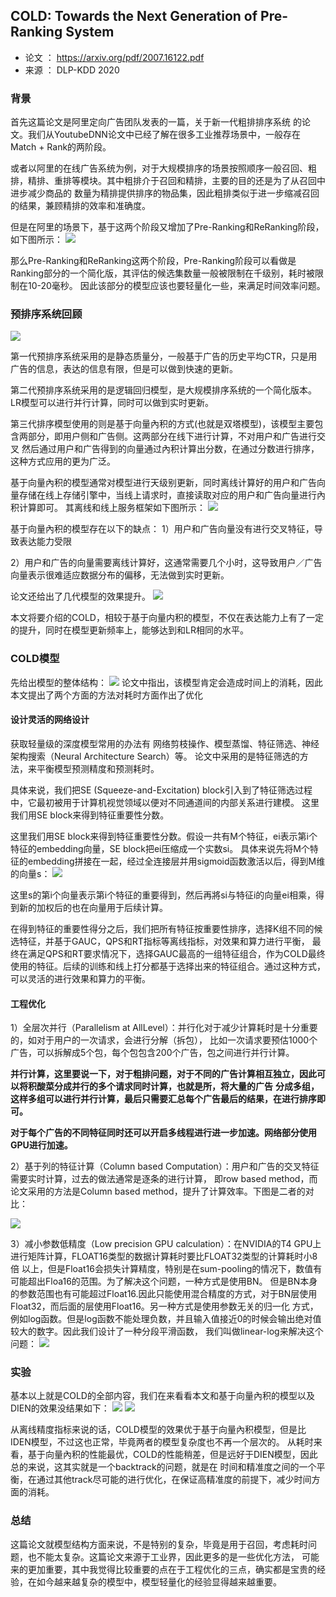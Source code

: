 ## COLD: Towards the Next Generation of Pre-Ranking System

- 论文 ：  https://arxiv.org/pdf/2007.16122.pdf
- 来源 ：  DLP-KDD 2020

### 背景
首先这篇论文是阿里定向广告团队发表的一篇，关于新一代粗排排序系统 的论文。我们从YoutubeDNN论文中已经了解在很多工业推荐场景中，一般存在Match + Rank的两阶段。

或者以阿里的在线广告系统为例，对于大规模排序的场景按照顺序一般召回、粗排，精排、重排等模块。其中粗排介于召回和精排，主要的目的还是为了从召回中进步减少商品的
数量为精排提供排序的物品集，因此粗排类似于进一步缩减召回的结果，兼顾精排的效率和准确度。

但是在阿里的场景下，基于这两个阶段又增加了Pre-Ranking和ReRanking阶段，如下图所示：
![](paper_files/1.jpg)

那么Pre-Ranking和ReRanking这两个阶段，Pre-Ranking阶段可以看做是Ranking部分的一个简化版，其评估的候选集数量一般被限制在千级别，耗时被限制在10-20毫秒。
因此该部分的模型应该也要轻量化一些，来满足时间效率问题。

### 预排序系统回顾
![](paper_files/3.jpg)

第一代预排序系统采用的是静态质量分，一般基于广告的历史平均CTR，只是用广告的信息，表达的信息有限，但是可以做到快速的更新。

第二代预排序系统采用的是逻辑回归模型，是大规模排序系统的一个简化版本。LR模型可以进行并行计算，同时可以做到实时更新。

第三代排序模型使用的则是基于向量內积的方式(也就是双塔模型)，该模型主要包含两部分，即用户侧和广告侧。这两部分在线下进行计算，不对用户和广告进行交叉
然后通过用户和广告得到的向量通过內积计算出分数，在通过分数进行排序，这种方式应用的更为广泛。

基于向量內积的模型通常对模型进行天级别更新，同时离线计算好的用户和广告向量存储在线上存储引擎中，当线上请求时，直接读取对应的用户和广告向量进行內积计算即可。
其离线和线上服务框架如下图所示：
![](paper_files/2.jpg)

基于向量內积的模型存在以下的缺点：
1）用户和广告向量没有进行交叉特征，导致表达能力受限

2）用户和广告的向量需要离线计算好，这通常需要几个小时，这导致用户／广告向量表示很难适应数据分布的偏移，无法做到实时更新。

论文还给出了几代模型的效果提升。
![](paper_files/4.jpg)

本文将要介绍的COLD，相较于基于向量内积的模型，不仅在表达能力上有了一定的提升，同时在模型更新频率上，能够达到和LR相同的水平。

### COLD模型
先给出模型的整体结构：
![](paper_files/5.jpg)
论文中指出，该模型肯定会造成时间上的消耗，因此本文提出了两个方面的方法对耗时方面作出了优化

#### 设计灵活的网络设计
获取轻量级的深度模型常用的办法有  网络剪枝操作、模型蒸馏、特征筛选、神经架构搜索（Neural Architecture Search）等。
论文中采用的是特征筛选的方法，来平衡模型预测精度和预测耗时。

具体来说，我们把SE (Squeeze-and-Excitation) block引入到了特征筛选过程中，它最初被用于计算机视觉领域以便对不同通道间的内部关系进行建模。
这里我们用SE block来得到特征重要性分数。

这里我们用SE block来得到特征重要性分数。假设一共有M个特征，ei表示第i个特征的embedding向量，SE block把ei压缩成一个实数si。
具体来说先将M个特征的embedding拼接在一起，经过全连接层并用sigmoid函数激活以后，得到M维的向量s：
![](paper_files/6.jpg)

这里s的第i个向量表示第i个特征的重要得到，然后再將si与特征i的向量ei相乘，得到新的加权后的也在向量用于后续计算。

在得到特征的重要性得分之后，我们把所有特征按重要性排序，选择K组不同的候选特征，并基于GAUC，QPS和RT指标等离线指标，对效果和算力进行平衡，
最终在满足QPS和RT要求情况下，选择GAUC最高的一组特征组合，作为COLD最终使用的特征。后续的训练和线上打分都基于选择出来的特征组合。通过这种方式，
可以灵活的进行效果和算力的平衡。

#### 工程优化
1）全层次并行（Parallelism at AllLevel）：并行化对于减少计算耗时是十分重要的，如对于用户的一次请求，会进行分解（拆包），
比如一次请求要预估1000个广告，可以拆解成5个包，每个包包含200个广告，包之间进行并行计算。

**并行计算，这里要说一下，对于粗排问题，对于不同的广告计算相互独立，因此可以将积酸菜分成并行的多个请求同时计算，也就是所，将大量的广告**
**分成多组，这样多组可以进行并行计算，最后只需要汇总每个广告最后的结果，在进行排序即可。**

**对于每个广告的不同特征同时还可以开启多线程进行进一步加速。网络部分使用GPU进行加速。**

 2）基于列的特征计算（Column based Computation）：用户和广告的交叉特征需要实时计算，过去的做法通常是逐条的进行计算，
 即row based method，而论文采用的方法是Column based method，提升了计算效率。下图是二者的对比：

 ![](paper_files/7.jpg)
 
 3）减小参数低精度（Low precision GPU calculation）：在NVIDIA的T4 GPU上进行矩阵计算，FLOAT16类型的数据计算耗时要比FLOAT32类型的计算耗时小8倍
 以上，但是Float16会损失计算精度，特别是在sum-pooling的情况下，数值有可能超出Floa16的范围。为了解决这个问题，一种方式是使用BN。
 但是BN本身的参数范围也有可能超过Float16.因此只能使用混合精度的方式，对于BN层使用Float32，而后面的层使用Float16。另一种方式是使用参数无关的归一化
 方式，例如log函数。但是log函数不能处理负数，并且输入值接近0的时候会输出绝对值较大的数字。因此我们设计了一种分段平滑函数，
 我们叫做linear-log来解决这个问题：
 ![](paper_files/8.jpg)
 
 ### 实验

基本以上就是COLD的全部内容，我们在来看看本文和基于向量內积的模型以及DIEN的效果没结果如下：
 ![](paper_files/9.jpg)
 ![](paper_files/10.jpg)
 
 从离线精度指标来说的话，COLD模型的效果优于基于向量內积模型，但是比IDEN模型，不过这也正常，毕竟两者的模型复杂度也不再一个层次的。
 从耗时来看，基于向量內积的性能最优，COLD的性能稍差，但是远好于DIEN模型，因此总的来说，这其实就是一个backtrack的问题，就是在
 时间和精准度之间的一个平衡，在通过其他track尽可能的进行优化，在保证高精准度的前提下，减少时间方面的消耗。
 
 ### 总结

这篇论文就模型结构方面来说，不是特别的复杂，毕竟是用于召回，考虑耗时问题，也不能太复杂。这篇论文来源于工业界，因此更多的是一些优化方法，
可能来的更加重要，其中我觉得比较重要的点在于工程优化的三点，确实都是宝贵的经验，在如今越来越复杂的模型中，模型轻量化的经验显得越来越重要。

